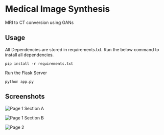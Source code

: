 # Medical Image Synthesis
MRI to CT conversion using GANs


## Usage

All Dependencies are stored in requirements.txt.
Run the below command to install all dependencies.

    pip install -r requirements.txt

Run the Flask Server

    python app.py


## Screenshots

![Page 1 Section A](https://github.com/Somil112/Medical-Image-Synthesis/blob/master/screenshots/1_1.JPG)

![Page 1 Section B](https://github.com/Somil112/Medical-Image-Synthesis/blob/master/screenshots/1_2.JPG)

![Page 2](https://github.com/Somil112/Medical-Image-Synthesis/blob/master/screenshots/2.JPG)
